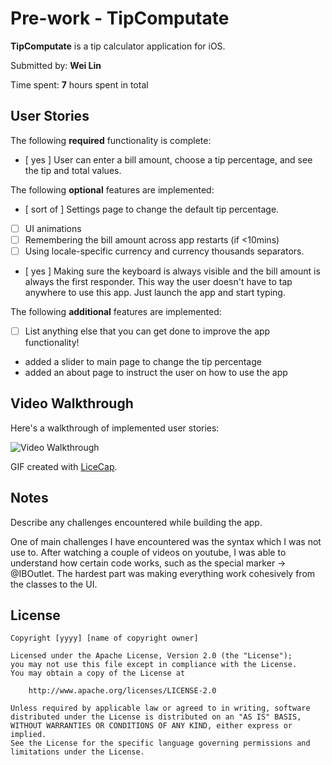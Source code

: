 # Pre-work - TipComputate

**TipComputate** is a tip calculator application for iOS.

Submitted by: **Wei Lin**

Time spent: **7** hours spent in total

## User Stories

The following **required** functionality is complete:

* [ yes ] User can enter a bill amount, choose a tip percentage, and see the tip and total values.

The following **optional** features are implemented:
* [ sort of ] Settings page to change the default tip percentage.
* [ ] UI animations
* [ ] Remembering the bill amount across app restarts (if <10mins)
* [ ] Using locale-specific currency and currency thousands separators.
* [ yes ] Making sure the keyboard is always visible and the bill amount is always the first responder. This way the user doesn't have to tap anywhere to use this app. Just launch the app and start typing.

The following **additional** features are implemented:

- [ ] List anything else that you can get done to improve the app functionality!
- added a slider to main page to change the tip percentage
- added an about page to instruct the user on how to use the app

## Video Walkthrough 

Here's a walkthrough of implemented user stories:

<img src='https://imgur.com/a/FjUJYwP' title='Video Walkthrough' width='' alt='Video Walkthrough' />

GIF created with [LiceCap](http://www.cockos.com/licecap/).

## Notes

Describe any challenges encountered while building the app.

One of main challenges I have encountered was the syntax which I was not use to. After watching a couple of videos on youtube, I was able to understand how certain code works, such as the special marker -> @IBOutlet. The hardest part was making everything work cohesively from the classes to the UI. 

## License

    Copyright [yyyy] [name of copyright owner]

    Licensed under the Apache License, Version 2.0 (the "License");
    you may not use this file except in compliance with the License.
    You may obtain a copy of the License at

        http://www.apache.org/licenses/LICENSE-2.0

    Unless required by applicable law or agreed to in writing, software
    distributed under the License is distributed on an "AS IS" BASIS,
    WITHOUT WARRANTIES OR CONDITIONS OF ANY KIND, either express or implied.
    See the License for the specific language governing permissions and
    limitations under the License.

